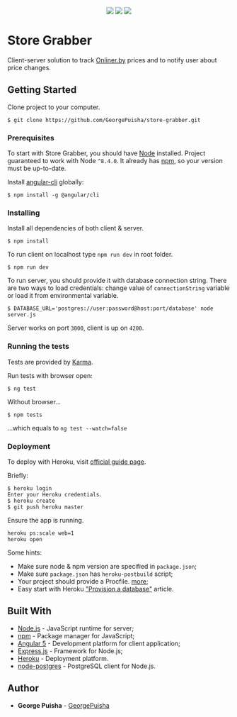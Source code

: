 
<p align="center">
    <a href="https://codeclimate.com/github/GeorgePuisha/store-grabber/maintainability"><img src="https://api.codeclimate.com/v1/badges/5c5e3af606dde6d42af8/maintainability" /></a>
    <a class="badge-align" href="https://www.codacy.com/app/GeorgePuisha/store-grabber?utm_source=github.com&amp;utm_medium=referral&amp;utm_content=GeorgePuisha/store-grabber&amp;utm_campaign=Badge_Grade"><img src="https://api.codacy.com/project/badge/Grade/db94870597bf4c929e7167f8d779d8c0"/></a>
    <a href="https://circleci.com/gh/GeorgePuisha/store-grabber"><img src="https://circleci.com/gh/GeorgePuisha/store-grabber/tree/master.svg?style=shield" /></a>
</p>

# Store Grabber

Client-server solution to track [Onliner.by](https://catalog.onliner.by/) prices and to notify user about price changes.


## Getting Started

Clone project to your computer.

```
$ git clone https://github.com/GeorgePuisha/store-grabber.git
```
### Prerequisites

To start with Store Grabber, you should have [Node](https://nodejs.org/en/download/package-manager/) installed. Project guaranteed to work with Node `^8.4.0`. It already has [npm](https://github.com/npm/npm), so your version must be up-to-date.

Install [angular-cli](https://github.com/angular/angular-cli) globally:

```
$ npm install -g @angular/cli
```

### Installing

Install all dependencies of both client & server.

```
$ npm install
```

To run client on localhost type `npm run dev` in root folder.

```
$ npm run dev
```

To run server, you should provide it with database connection string. There are two ways to load credentials: change value of `connectionString` variable or load it from environmental variable.

```
$ DATABASE_URL='postgres://user:password@host:port/database' node server.js
```

Server works on port `3000`, client is up on `4200`.

### Running the tests

Tests are provided by [Karma](https://karma-runner.github.io/1.0/index.html).

Run tests with browser open:

```
$ ng test
```

Without browser...

```
$ npm tests
```

...which equals to `ng test --watch=false`

### Deployment

To deploy with Heroku, visit [official guide page](https://devcenter.heroku.com/articles/git).

Briefly:

```
$ heroku login
Enter your Heroku credentials.
$ heroku create
$ git push heroku master
```

Ensure the app is running.

```
heroku ps:scale web=1
heroku open
```

Some hints:

* Make sure node & npm version are specified in `package.json`;
* Make sure `package.json` has `heroku-postbuild` script;
* Your project should provide a Procfile. [more](https://devcenter.heroku.com/articles/getting-started-with-nodejs#define-a-procfile);
* Easy start with Heroku ["Provision a database"](https://devcenter.heroku.com/articles/getting-started-with-nodejs#provision-a-database) article.


## Built With

* [Node.js](https://github.com/nodejs/node) - JavaScript runtime for server;
* [npm](https://github.com/npm/npm) - Package manager for JavaScript;
* [Angular 5](https://github.com/angular/angular) - Development platform for client application;
* [Express.js](https://github.com/expressjs/express) - Framework for Node.js;
* [Heroku](https://www.heroku.com/home) - Deployment platform.
* [node-postgres](https://github.com/brianc/node-postgres) - PostgreSQL client for Node.js.

## Author

* **George Puisha** - [GeorgePuisha](https://github.com/GeorgePuisha)
